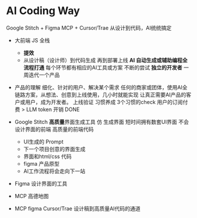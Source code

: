 # AI Coding Way
Google Stitch + Figma MCP + Cursor/Trae 从设计到代码，AI统统搞定
- 大前端 JS 全栈
  - **提效**
  - 从设计稿（设计师）到代码生成 再到部署上线
  **AI 自动生成或辅助编程全流程打通**
  每个环节都有相应的AI工具或方案
  不断的尝试 **独立的开发者**
  一周迭代一个产品
- 产品的理解
  细化、针对的用户、解决某个需求
  任何的商家或团体，使用AI全链路方案，从想法、创意到上线使用，几小时就能实现
  让真正需要AI产品的客户或用户，成为开发者。
  上线验证
  习惯养成 
  3个习惯的check
  用户的订阅付费 > LLM token 开销 DONE

- Google Stitch  **高质量**界面生成工具
  仿
  生成界面
  短时间拥有数套UI界面
  不会设计界面的前端
  高质量的前端代码
  - UI生成的 Prompt
  - 下一个项目创意的界面生成
  - 界面和html/css 代码
  - figma 产品原型
  - AI工作流程将会走向下一站

- Figma 设计界面的工具
- MCP 
    高德地图
- MCP figma  Cursor/Trae
    设计稿到高质量AI代码的通道
